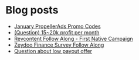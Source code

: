 # Blog posts
<!-- BLOG-POST-LIST:START -->
- [January PropellerAds Promo Codes](https://afflift.com/f/threads/january-propellerads-promo-codes.10169/)
- [&lpar;Question&rpar; 15~20k profit per month](https://afflift.com/f/threads/question-15-20k-profit-per-month.10173/)
- [Revcontent Follow Along - First Native Campaign](https://afflift.com/f/threads/revcontent-follow-along-first-native-campaign.10092/)
- [Zeydoo Finance Survey Follow Along](https://afflift.com/f/threads/zeydoo-finance-survey-follow-along.10174/)
- [Question about low payout offer](https://afflift.com/f/threads/question-about-low-payout-offer.10172/)
<!-- BLOG-POST-LIST:END -->
